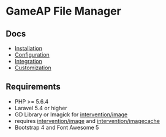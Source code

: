 # GameAP File Manager

## Docs

* [Installation](./installation.md)
* [Configuration](./configuration.md)
* [Integration](./integration.md)
* [Customization](./customization.md)

## Requirements
 * PHP >= 5.6.4
 * Laravel 5.4 or higher
 * GD Library or Imagick for [intervention/image](https://github.com/Intervention/image)
 * requires [intervention/image](https://github.com/Intervention/image) and [intervention/imagecache](https://github.com/Intervention/imagecache)
 * Bootstrap 4 and Font Awesome 5
